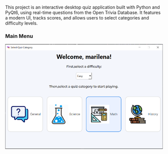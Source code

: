 This project is an interactive desktop quiz application built with Python and PyQt6, using real-time questions from the Open Trivia Database.
It features a modern UI, tracks scores, and allows users to select categories and difficulty levels.

### Main Menu
![Main Menu](Assets/screenshots/main_menu.png)
